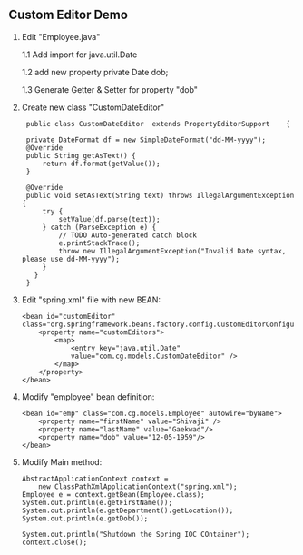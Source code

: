 ## Custom Editor Demo
1. Edit "Employee.java"
	
	1.1 Add import for java.util.Date
	
	1.2 add new property 
		private Date dob;
	
	1.3 Generate Getter & Setter for property "dob"

2. Create new class "CustomDateEditor"

	
		public class CustomDateEditor  extends PropertyEditorSupport	{

		private DateFormat df = new SimpleDateFormat("dd-MM-yyyy");
		@Override
		public String getAsText() {
			return df.format(getValue());
		}

		@Override
		public void setAsText(String text) throws IllegalArgumentException {
			try {
				setValue(df.parse(text));
			} catch (ParseException e) {
				// TODO Auto-generated catch block
				e.printStackTrace();
				throw new IllegalArgumentException("Invalid Date syntax, please use dd-MM-yyyy");
			}
		  }
		}
3.	Edit "spring.xml" file with new BEAN:

		<bean id="customEditor" class="org.springframework.beans.factory.config.CustomEditorConfigurer">
			<property name="customEditors">
				<map>
					<entry key="java.util.Date" 
					value="com.cg.models.CustomDateEditor" />
				</map>
			</property>
		</bean>
		
3.	Modify "employee" bean definition:

		<bean id="emp" class="com.cg.models.Employee" autowire="byName">
			<property name="firstName" value="Shivaji" />
			<property name="lastName" value="Gaekwad"/>
			<property name="dob" value="12-05-1959"/>
		</bean>

4.	Modify Main method:
		
		AbstractApplicationContext context =
			new ClassPathXmlApplicationContext("spring.xml");
		Employee e = context.getBean(Employee.class);
		System.out.println(e.getFirstName());
		System.out.println(e.getDepartment().getLocation());
		System.out.println(e.getDob());
		
		System.out.println("Shutdown the Spring IOC COntainer");
		context.close();